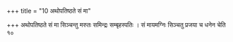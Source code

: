 +++
title = "10 अथोपतिष्ठते सं मा"

+++
अथोपतिष्ठते सं मा सिञ्चन्तु मरुतः समिन्द्रः सम्बृहस्पतिः । सं मायमग्निः सिञ्चतु प्रजया च धनेन चेति १०